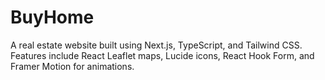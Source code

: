 # BuyHome
A real estate website built using Next.js, TypeScript, and Tailwind CSS. Features include React Leaflet maps, Lucide icons, React Hook Form, and Framer Motion for animations.
